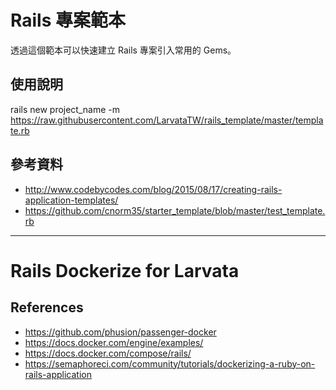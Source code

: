 # Rails 專案範本

透過這個範本可以快速建立 Rails 專案引入常用的 Gems。

## 使用說明

rails new project_name -m https://raw.githubusercontent.com/LarvataTW/rails_template/master/template.rb

## 參考資料

* http://www.codebycodes.com/blog/2015/08/17/creating-rails-application-templates/
* https://github.com/cnorm35/starter_template/blob/master/test_template.rb

---

# Rails Dockerize for Larvata

## References

* https://github.com/phusion/passenger-docker
* https://docs.docker.com/engine/examples/
* https://docs.docker.com/compose/rails/
* https://semaphoreci.com/community/tutorials/dockerizing-a-ruby-on-rails-application
